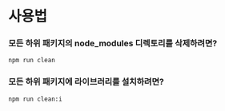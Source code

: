 # 사용법

### 모든 하위 패키지의 node_modules 디렉토리를 삭제하려면?
```shell
npm run clean
```

### 모든 하위 패키지에 라이브러리를 설치하려면?
```shell
npm run clean:i
```
